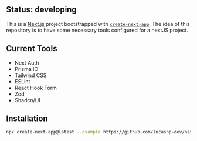 ## Status: developing

This is a [Next.js](https://nextjs.org/) project bootstrapped with [`create-next-app`](https://github.com/vercel/next.js/tree/canary/packages/create-next-app). The idea of this repository is to have some necessary tools configured for a nextJS project.

## Current Tools

- Next Auth
- Prisma IO
- Tailwind CSS
- ESLint
- React Hook Form
- Zod
- Shadcn/UI

## Installation

```bash
npx create-next-app@latest --example https://github.com/lucasnp-dev/next-master-repo next-master-repo
```
